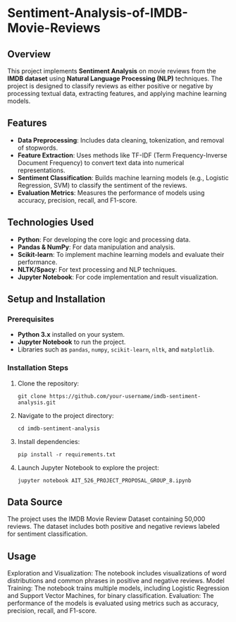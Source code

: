 # Sentiment-Analysis-of-IMDB-Movie-Reviews

## Overview
This project implements **Sentiment Analysis** on movie reviews from the **IMDB dataset** using **Natural Language Processing (NLP)** techniques. The project is designed to classify reviews as either positive or negative by processing textual data, extracting features, and applying machine learning models.

## Features
- **Data Preprocessing**: Includes data cleaning, tokenization, and removal of stopwords.
- **Feature Extraction**: Uses methods like TF-IDF (Term Frequency-Inverse Document Frequency) to convert text data into numerical representations.
- **Sentiment Classification**: Builds machine learning models (e.g., Logistic Regression, SVM) to classify the sentiment of the reviews.
- **Evaluation Metrics**: Measures the performance of models using accuracy, precision, recall, and F1-score.

## Technologies Used
- **Python**: For developing the core logic and processing data.
- **Pandas & NumPy**: For data manipulation and analysis.
- **Scikit-learn**: To implement machine learning models and evaluate their performance.
- **NLTK/Spacy**: For text processing and NLP techniques.
- **Jupyter Notebook**: For code implementation and result visualization.

## Setup and Installation

### Prerequisites
- **Python 3.x** installed on your system.
- **Jupyter Notebook** to run the project.
- Libraries such as `pandas`, `numpy`, `scikit-learn`, `nltk`, and `matplotlib`.

### Installation Steps
1. Clone the repository:
   ```
   git clone https://github.com/your-username/imdb-sentiment-analysis.git
   ```

2. Navigate to the project directory:
   ```
   cd imdb-sentiment-analysis
   ```

3. Install dependencies:
   ```
   pip install -r requirements.txt
   ```

4. Launch Jupyter Notebook to explore the project:
   ```
   jupyter notebook AIT_526_PROJECT_PROPOSAL_GROUP_8.ipynb
   ```

## Data Source
The project uses the IMDB Movie Review Dataset containing 50,000 reviews. The dataset includes both positive and negative reviews labeled for sentiment classification.

## Usage
Exploration and Visualization: The notebook includes visualizations of word distributions and common phrases in positive and negative reviews.
Model Training: The notebook trains multiple models, including Logistic Regression and Support Vector Machines, for binary classification.
Evaluation: The performance of the models is evaluated using metrics such as accuracy, precision, recall, and F1-score.
   
